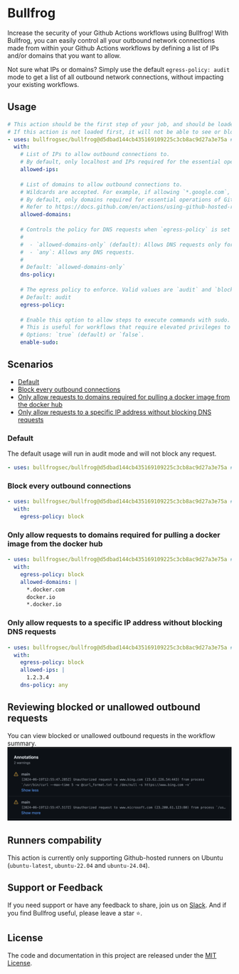 # Bullfrog

Increase the security of your Github Actions workflows using Bullfrog! With Bullfrog, you can easily control all your outbound network connections made from within your Github Actions workflows by defining a list of IPs and/or domains that you want to allow.

Not sure what IPs or domains? Simply use the default `egress-policy: audit` mode to get a list of all outbound network connections, without impacting your existing workflows.

## Usage

<!-- start usage -->

```yaml
# This action should be the first step of your job, and should be loaded on every separate job.
# If this action is not loaded first, it will not be able to see or block any requests that occured prior to the action running.
- uses: bullfrogsec/bullfrog@d5dbad144cb435169109225c3cb8ac9d27a3e75a # v0.8.1
  with:
    # List of IPs to allow outbound connections to.
    # By default, only localhost and IPs required for the essential operations of Github Actions are allowed.
    allowed-ips:

    # List of domains to allow outbound connections to.
    # Wildcards are accepted. For example, if allowing `*.google.com`, this will allow `www.google.com`, `console.cloud.google.com` but not `google.com`.
    # By default, only domains required for essential operations of Github Actions and uploading job summaries are allowed.
    # Refer to https://docs.github.com/en/actions/using-github-hosted-runners/about-github-hosted-runners/about-github-hosted-runners#communication-requirements-for-github-hosted-runners-and-github for additional domains that should be allowed for additional Github Actions features.
    allowed-domains:

    # Controls the policy for DNS requests when `egress-policy` is set to `block`.
    #
    #  - `allowed-domains-only` (default): Allows DNS requests only for domains specified in `allowed-domains`.
    #  - `any`: Allows any DNS requests.
    #
    # Default: `allowed-domains-only`
    dns-policy:

    # The egress policy to enforce. Valid values are `audit` and `block`.
    # Default: audit
    egress-policy:

    # Enable this option to allow steps to execute commands with sudo.
    # This is useful for workflows that require elevated privileges to perform certain tasks.
    # Options: `true` (default) or `false`.
    enable-sudo:
```

<!-- end usage -->

## Scenarios
- [Default](#default)
- [Block every outbound connections](#block-every-outbound-connections)
- [Only allow requests to domains required for pulling a docker image from the docker hub](#only-allow-requests-to-domains-required-for-pulling-a-docker-image-from-the-docker-hub)
- [Only allow requests to a specific IP address without blocking DNS requests](#only-allow-requests-to-a-specific-ip-address-without-blocking-dns-requests)

### Default

The default usage will run in audit mode and will not block any request.

```yaml
- uses: bullfrogsec/bullfrog@d5dbad144cb435169109225c3cb8ac9d27a3e75a # v0.8.1
```

### Block every outbound connections

```yaml
- uses: bullfrogsec/bullfrog@d5dbad144cb435169109225c3cb8ac9d27a3e75a # v0.8.1
  with:
    egress-policy: block
```

### Only allow requests to domains required for pulling a docker image from the docker hub

```yaml
- uses: bullfrogsec/bullfrog@d5dbad144cb435169109225c3cb8ac9d27a3e75a # v0.8.1
  with:
    egress-policy: block
    allowed-domains: |
      *.docker.com
      docker.io
      *.docker.io
```

### Only allow requests to a specific IP address without blocking DNS requests

```yaml
- uses: bullfrogsec/bullfrog@d5dbad144cb435169109225c3cb8ac9d27a3e75a # v0.8.1
  with:
    egress-policy: block
    allowed-ips: |
      1.2.3.4
    dns-policy: any
```

## Reviewing blocked or unallowed outbound requests

You can view blocked or unallowed outbound requests in the workflow summary.
![blocked or unallowed outbound requests are available in the workflow summary](.github/assets/annotations.png)

## Runners compability

This action is currently only supporting Github-hosted runners on Ubuntu (`ubuntu-latest`, `ubuntu-22.04` and `ubuntu-24.04`).

## Support or Feedback
If you need support or have any feedback to share, join us on [Slack](https://join.slack.com/t/bullfogsec/shared_invite/zt-2mbf603gn-TRfhXvf_x8J7yB9fJ3Os7Q). And if you find Bullfrog useful, please leave a star ⭐️.

## License

The code and documentation in this project are released under the [MIT License](LICENSE).
